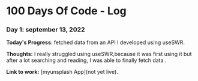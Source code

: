 # 100 Days Of Code - Log

### Day 1: september 13, 2022


**Today's Progress**: fetched data from an API I developed using useSWR.

**Thoughts:** I really struggled using useSWR,because it was first using it but after a lot searching and reading, I was able to finally fetch data .

**Link to work:** [myunsplash App](not yet live).


